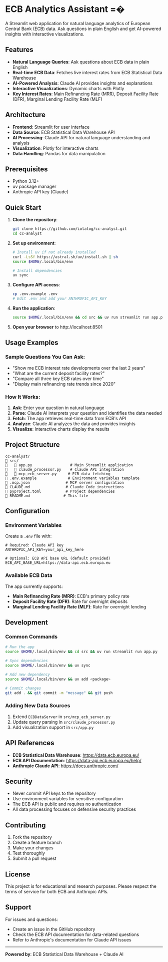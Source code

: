 # ECB Analytics Assistant =�

A Streamlit web application for natural language analytics of European Central Bank (ECB) data. Ask questions in plain English and get AI-powered insights with interactive visualizations.

## Features

- **Natural Language Queries**: Ask questions about ECB data in plain English
- **Real-time ECB Data**: Fetches live interest rates from ECB Statistical Data Warehouse
- **AI-Powered Analysis**: Claude AI provides insights and explanations
- **Interactive Visualizations**: Dynamic charts with Plotly
- **Key Interest Rates**: Main Refinancing Rate (MRR), Deposit Facility Rate (DFR), Marginal Lending Facility Rate (MLF)

## Architecture

- **Frontend**: Streamlit for user interface
- **Data Source**: ECB Statistical Data Warehouse API
- **AI Processing**: Claude API for natural language understanding and analysis
- **Visualization**: Plotly for interactive charts
- **Data Handling**: Pandas for data manipulation

## Prerequisites

- Python 3.12+
- uv package manager
- Anthropic API key (Claude)

## Quick Start

1. **Clone the repository**:
   ```bash
   git clone https://github.com/iolalog/cc-analyst.git
   cd cc-analyst
   ```

2. **Set up environment**:
   ```bash
   # Install uv if not already installed
   curl -LsSf https://astral.sh/uv/install.sh | sh
   source $HOME/.local/bin/env
   
   # Install dependencies
   uv sync
   ```

3. **Configure API access**:
   ```bash
   cp .env.example .env
   # Edit .env and add your ANTHROPIC_API_KEY
   ```

4. **Run the application**:
   ```bash
   source $HOME/.local/bin/env && cd src && uv run streamlit run app.py
   ```

5. **Open your browser** to http://localhost:8501

## Usage Examples

### Sample Questions You Can Ask:

- "Show me ECB interest rate developments over the last 2 years"
- "What are the current deposit facility rates?"
- "Compare all three key ECB rates over time"
- "Display main refinancing rate trends since 2020"

### How It Works:

1. **Ask**: Enter your question in natural language
2. **Parse**: Claude AI interprets your question and identifies the data needed
3. **Fetch**: The app retrieves real-time data from ECB's API
4. **Analyze**: Claude AI analyzes the data and provides insights
5. **Visualize**: Interactive charts display the results

## Project Structure

```
cc-analyst/
   src/
      app.py                 # Main Streamlit application
      claude_processor.py    # Claude API integration
      mcp_ecb_server.py     # ECB data fetching
   .env.example              # Environment variables template
   .mcp.json                # MCP server configuration
   CLAUDE.md                # Claude Code instructions
   pyproject.toml           # Project dependencies
   README.md               # This file
```

## Configuration

### Environment Variables

Create a `.env` file with:

```env
# Required: Claude API key
ANTHROPIC_API_KEY=your_api_key_here

# Optional: ECB API base URL (default provided)
ECB_API_BASE_URL=https://data-api.ecb.europa.eu
```

### Available ECB Data

The app currently supports:
- **Main Refinancing Rate (MRR)**: ECB's primary policy rate
- **Deposit Facility Rate (DFR)**: Rate for overnight deposits
- **Marginal Lending Facility Rate (MLF)**: Rate for overnight lending

## Development

### Common Commands

```bash
# Run the app
source $HOME/.local/bin/env && cd src && uv run streamlit run app.py

# Sync dependencies
source $HOME/.local/bin/env && uv sync

# Add new dependency
source $HOME/.local/bin/env && uv add <package>

# Commit changes
git add . && git commit -m "message" && git push
```

### Adding New Data Sources

1. Extend `ECBDataServer` in `src/mcp_ecb_server.py`
2. Update query parsing in `src/claude_processor.py`
3. Add visualization support in `src/app.py`

## API References

- **ECB Statistical Data Warehouse**: https://data.ecb.europa.eu/
- **ECB API Documentation**: https://data-api.ecb.europa.eu/help/
- **Anthropic Claude API**: https://docs.anthropic.com/

## Security

- Never commit API keys to the repository
- Use environment variables for sensitive configuration
- The ECB API is public and requires no authentication
- All data processing focuses on defensive security practices

## Contributing

1. Fork the repository
2. Create a feature branch
3. Make your changes
4. Test thoroughly
5. Submit a pull request

## License

This project is for educational and research purposes. Please respect the terms of service for both ECB and Anthropic APIs.

## Support

For issues and questions:
- Create an issue in the GitHub repository
- Check the ECB API documentation for data-related questions
- Refer to Anthropic's documentation for Claude API issues

---

**Powered by**: ECB Statistical Data Warehouse + Claude AI